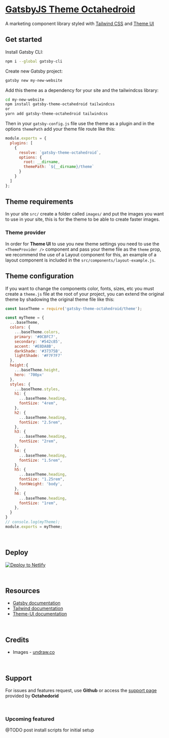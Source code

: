 # [GatsbyJS Theme Octahedroid](https://gastby-theme-octahedroid.netlify.com/)

A marketing component library styled with [Tailwind CSS](https://tailwindcss.com/)  and [Theme UI](https://theme-ui.com/) 

## Get started

Install Gatsby CLI:
```sh
npm i --global gatsby-cli
```

Create new Gatsby project:
```sh
gatsby new my-new-website
```

Add this theme as a dependency for your site and the tailwindcss library:
```sh
cd my-new-website
npm install gatsby-theme-octahedroid tailwindcss
or
yarn add gatsby-theme-octahedroid tailwindcss
```

Then in your `gatsby-config.js` file use the theme as a plugin and in the options `themePath` add your theme file route like this:

```js
module.exports = {
  plugins: [
    {
      resolve: `gatsby-theme-octahedroid`,
      options: {
        root: __dirname,
        themePath: `${__dirname}/theme`
      }
    }
  ]
};

```

## Theme requirements
In your site `src/` create a folder called `images/` and put the images you want to use in your site, this is for the theme to be able to create faster images.

### Theme provider
In order for **Theme UI** to use you new theme settings you need to use the `<ThemeProvider />` component and pass your theme file as the `theme` prop, we recommend the use of a Layout component for this, an example of a layout component is included in the `src/components/layout-example.js`.


## Theme configuration
If you want to change the components color, fonts, sizes, etc you must create a `theme.js` file at the root of your project, you can extend the original theme by shadowing the original theme file like this:

```js
const baseTheme = require('gatsby-theme-octahedroid/theme');

const myTheme = {
  ...baseTheme,
  colors: {
    ...baseTheme.colors,
    primary: '#0CBFC7',
    secondary: '#542c85',
    accent: '#E8DA8B',
    darkShade: '#37375B',
    lightShade: '#F7F7F7'
  },
  height:{
    ...baseTheme.height,
    hero: '700px'
  },
  styles: {
    ...baseTheme.styles,
    h1: {
      ...baseTheme.heading,
      fontSize: "4rem",
    },
    h2: {
      ...baseTheme.heading,
      fontSize: "2.5rem",
    },
    h3: {
      ...baseTheme.heading,
      fontSize: "2rem",
    },
    h4: {
      ...baseTheme.heading,
      fontSize: "1.5rem",
    },
    h5: {
      ...baseTheme.heading,
      fontSize: "1.25rem",
      fontWeight: 'body',
    },
    h6: {
      ...baseTheme.heading,
      fontSize: "1rem",
    },
  }
}
// console.log(myTheme);
module.exports = myTheme;
```

<br />

## Deploy

[![Deploy to Netlify](https://www.netlify.com/img/deploy/button.svg)](https://app.netlify.com/start/deploy?repository=https://github.com/octahedroid/gatsbyjs-theme-octahedroid)

<br />

## Resources
* [Gatsby documentation](https://www.gatsbyjs.org/docs/)
* [Tailwind documentation](https://tailwindcss.com/docs/what-is-tailwind/)
* [Theme-UI documentation](https://theme-ui.com)

<br />

## Credits
* Images - [undraw.co](https://undraw.co/)

<br />

## Support

For issues and features request, use **Github** or access the [support page](https://octahedroid.com/support) provided by **Octahedorid** 

<br />

### Upcoming featured

@TODO post install scripts for initial setup